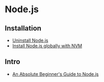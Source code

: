 # Node.js

## Installation
* [Uninstall Node.js](http://stackoverflow.com/a/11178106/2510374)
* [Install Node.js globally with NVM](https://www.digitalocean.com/community/tutorials/how-to-install-node-js-with-nvm-node-version-manager-on-a-vps)

## Intro
* [An Absolute Beginner's Guide to Node.js](http://blog.modulus.io/absolute-beginners-guide-to-nodejs)
